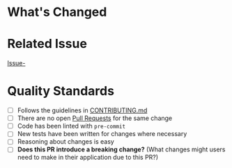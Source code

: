# What's Changed
<!-- Describe your changes in detail -->


# Related Issue
<!--- This project only accepts pull requests related to open issues -->
<!--- If suggesting a new feature or change, please discuss it in an issue first -->
<!--- If fixing a bug, there should be an issue describing it with steps to reproduce -->
<!--- Please link to the issue here: -->

[Issue-<issue-number>](https://github.com/nsaccente/hogger/issues/<issue-number>)


# Quality Standards
- [ ] Follows the guidelines in [CONTRIBUTING.md](CONTRIBUTING.md)
- [ ] There are no open [Pull Requests](../../../pulls) for the same change 
- [ ] Code has been linted with `pre-commit`
- [ ] New tests have been written for changes where necessary
- [ ] Reasoning about changes is easy
- [ ] **Does this PR introduce a breaking change?** (What changes might users need to make in their application due to this PR?)